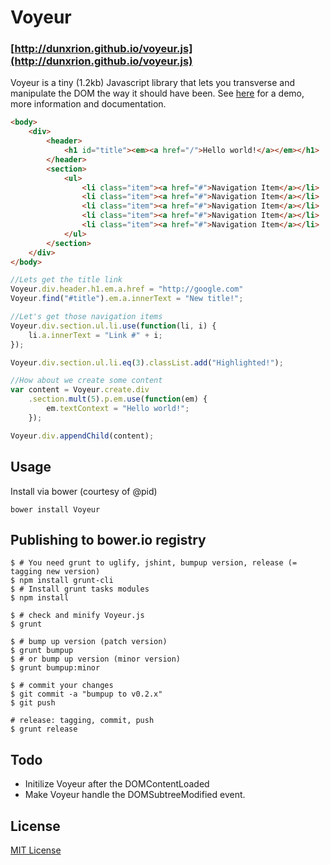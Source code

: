 # Voyeur
### [http://dunxrion.github.io/voyeur.js](http://dunxrion.github.io/voyeur.js)
Voyeur is a tiny (1.2kb) Javascript library that lets you transverse and manipulate the DOM the way it should have been. See [here](http://dunxrion.github.io/voyeur.js) for a demo, more information and documentation.

```html
<body>
	<div>
		<header>
			<h1 id="title"><em><a href="/">Hello world!</a></em></h1>
		</header>
		<section>
			<ul>
				<li class="item"><a href="#">Navigation Item</a></li>
				<li class="item"><a href="#">Navigation Item</a></li>
				<li class="item"><a href="#">Navigation Item</a></li>
				<li class="item"><a href="#">Navigation Item</a></li>
				<li class="item"><a href="#">Navigation Item</a></li>
			</ul>
		</section>
	</div>
</body>
```

```js
//Lets get the title link
Voyeur.div.header.h1.em.a.href = "http://google.com"
Voyeur.find("#title").em.a.innerText = "New title!";

//Let's get those navigation items
Voyeur.div.section.ul.li.use(function(li, i) {
	li.a.innerText = "Link #" + i;
});

Voyeur.div.section.ul.li.eq(3).classList.add("Highlighted!");

//How about we create some content
var content = Voyeur.create.div
	.section.mult(5).p.em.use(function(em) {
		em.textContext = "Hello world!";
	});

Voyeur.div.appendChild(content);
```

## Usage
Install via bower (courtesy of @pid)

	bower install Voyeur

## Publishing to bower.io registry

```shell
$ # You need grunt to uglify, jshint, bumpup version, release (= tagging new version)
$ npm install grunt-cli
$ # Install grunt tasks modules
$ npm install

$ # check and minify Voyeur.js
$ grunt

$ # bump up version (patch version) 
$ grunt bumpup
$ # or bump up version (minor version)
$ grunt bumpup:minor

$ # commit your changes
$ git commit -a "bumpup to v0.2.x"
$ git push

# release: tagging, commit, push
$ grunt release

```

## Todo
* Initilize Voyeur after the DOMContentLoaded
* Make Voyeur handle the DOMSubtreeModified event.

## License
[MIT License](https://raw.github.com/dunxrion/voyeur.js/master/LICENCE)